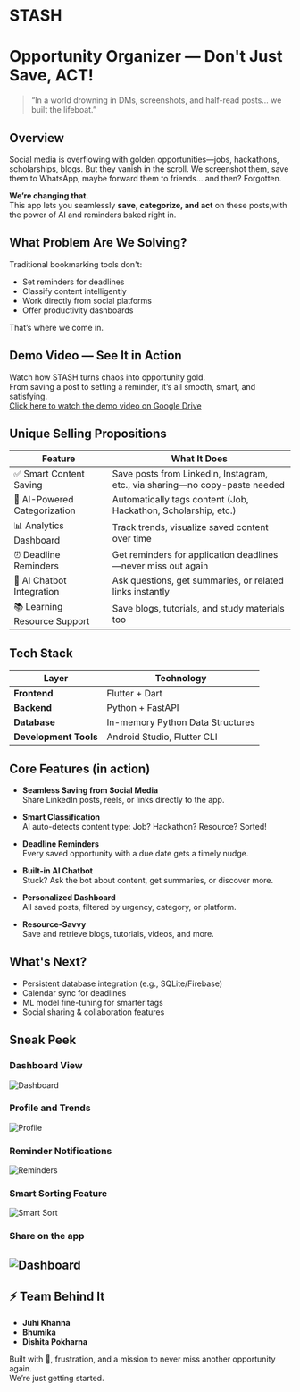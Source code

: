 # STASH
# Opportunity Organizer — Don't Just Save, ACT!

> “In a world drowning in DMs, screenshots, and half-read posts... we built the lifeboat.”

##  Overview

Social media is overflowing with golden opportunities—jobs, hackathons, scholarships, blogs. But they vanish in the scroll. We screenshot them, save them to WhatsApp, maybe forward them to friends... and then? Forgotten.

**We’re changing that.**  
This app lets you seamlessly **save, categorize, and act** on these posts,with the power of AI and reminders baked right in.

##  What Problem Are We Solving?

Traditional bookmarking tools don't:
- Set reminders for deadlines
- Classify content intelligently
- Work directly from social platforms
- Offer productivity dashboards

That’s where we come in.

## **Demo Video — See It in Action**
Watch how STASH turns chaos into opportunity gold.  
From saving a post to setting a reminder, it’s all smooth, smart, and satisfying.  
 [Click here to watch the demo video on Google Drive](https://drive.google.com/file/d/1JqNEECF7ZbnMluQU8Bin31tgmOSr1USH/view)


##  Unique Selling Propositions

| Feature                       | What It Does                                                                 |
|------------------------------|------------------------------------------------------------------------------|
| ✅ Smart Content Saving       | Save posts from LinkedIn, Instagram, etc., via sharing—no copy-paste needed |
| 🧠 AI-Powered Categorization | Automatically tags content (Job, Hackathon, Scholarship, etc.)              |
| 📊 Analytics Dashboard       | Track trends, visualize saved content over time                             |
| ⏰ Deadline Reminders        | Get reminders for application deadlines—never miss out again                |
| 🤖 AI Chatbot Integration    | Ask questions, get summaries, or related links instantly                     |
| 📚 Learning Resource Support | Save blogs, tutorials, and study materials too                              |

##  Tech Stack

| Layer                | Technology                        |
|----------------------|-----------------------------------|
| **Frontend**         | Flutter + Dart                    |
| **Backend**          | Python + FastAPI                  |
| **Database**         | In-memory Python Data Structures  |
| **Development Tools**| Android Studio, Flutter CLI       |

##  Core Features (in action)

- **Seamless Saving from Social Media**  
  Share LinkedIn posts, reels, or links directly to the app.

- **Smart Classification**  
  AI auto-detects content type: Job? Hackathon? Resource? Sorted!

- **Deadline Reminders**  
  Every saved opportunity with a due date gets a timely nudge.

- **Built-in AI Chatbot**  
  Stuck? Ask the bot about content, get summaries, or discover more.

- **Personalized Dashboard**  
  All saved posts, filtered by urgency, category, or platform.

- **Resource-Savvy**  
  Save and retrieve blogs, tutorials, videos, and more.

##  What's Next?

-  Persistent database integration (e.g., SQLite/Firebase)
-  Calendar sync for deadlines
-  ML model fine-tuning for smarter tags
-  Social sharing & collaboration features


##  Sneak Peek

###  Dashboard View
![Dashboard]([https://github.com/Dishita-Pokharna1/Stash/blob/main/dashboard.jpeg](https://github.com/Dishita-Pokharna1/Stash/blob/main/image%20(4).png))

###  Profile and Trends
![Profile]([https://github.com/Dishita-Pokharna1/Stash/blob/main/profile.jpeg](https://github.com/Dishita-Pokharna1/Stash/blob/main/image.png))

###  Reminder Notifications
![Reminders]([https://github.com/Dishita-Pokharna1/Stash/blob/main/reminders.jpeg](https://github.com/Dishita-Pokharna1/Stash/blob/main/image%20(1).png))

###  Smart Sorting Feature
![Smart Sort]([https://github.com/Dishita-Pokharna1/Stash/blob/main/smart%20sort.jpeg](https://github.com/Dishita-Pokharna1/Stash/blob/main/image%20(3).png))

###  Share on the app
![Dashboard]([https://github.com/Dishita-Pokharna1/Stash/blob/main/share.png](https://github.com/Dishita-Pokharna1/Stash/blob/main/image%20(4).png))
---



## ⚡ Team Behind It
- **Juhi Khanna**
- **Bhumika**
- **Dishita Pokharna**

Built with 💜, frustration, and a mission to never miss another opportunity again.  
We’re just getting started.
